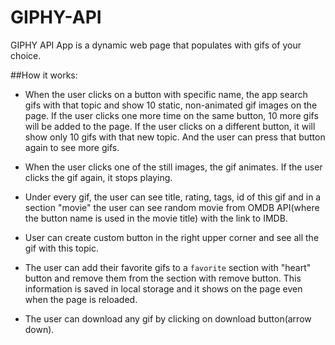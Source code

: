 # GIPHY-API

GIPHY API App is a dynamic web page that populates with gifs of your choice.

##How it works:

- When the user clicks on a button with specific name, the app search gifs with that topic and show 10 static, non-animated gif images on the page. If the user clicks one more time on the same button, 10 more gifs will be added to the page. If the user clicks on a different button, it will show only 10 gifs with that new topic. And the user can press that button again to see more gifs.

- When the user clicks one of the still images, the gif animates. If the user clicks the gif again, it stops playing.

- Under every gif, the user can see title, rating, tags, id of this gif and in a section "movie" the user can see random movie from OMDB API(where the button name is used in the movie title) with the link to IMDB.

- User can create custom button in the right upper corner and see all the gif with this topic.

- The user can add their favorite gifs to a `favorite` section with "heart" button and remove them from the section with remove button. This information is saved in local storage and it shows on the page even when the page is reloaded.
- The user can download any gif by clicking on download button(arrow down).
